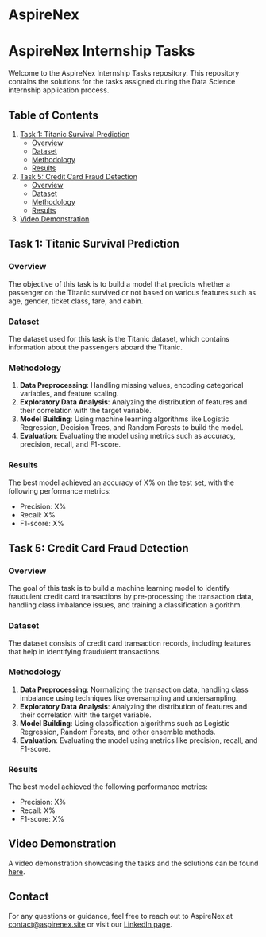 # AspireNex

# AspireNex Internship Tasks

Welcome to the AspireNex Internship Tasks repository. This repository contains the solutions for the tasks assigned during the Data Science internship application process.

## Table of Contents
1. [Task 1: Titanic Survival Prediction](#task-1-titanic-survival-prediction)
    - [Overview](#overview)
    - [Dataset](#dataset)
    - [Methodology](#methodology)
    - [Results](#results)
2. [Task 5: Credit Card Fraud Detection](#task-5-credit-card-fraud-detection)
    - [Overview](#overview-1)
    - [Dataset](#dataset-1)
    - [Methodology](#methodology-1)
    - [Results](#results-1)
3. [Video Demonstration](#video-demonstration)

## Task 1: Titanic Survival Prediction

### Overview
The objective of this task is to build a model that predicts whether a passenger on the Titanic survived or not based on various features such as age, gender, ticket class, fare, and cabin.

### Dataset
The dataset used for this task is the Titanic dataset, which contains information about the passengers aboard the Titanic.

### Methodology
1. **Data Preprocessing**: Handling missing values, encoding categorical variables, and feature scaling.
2. **Exploratory Data Analysis**: Analyzing the distribution of features and their correlation with the target variable.
3. **Model Building**: Using machine learning algorithms like Logistic Regression, Decision Trees, and Random Forests to build the model.
4. **Evaluation**: Evaluating the model using metrics such as accuracy, precision, recall, and F1-score.

### Results
The best model achieved an accuracy of X% on the test set, with the following performance metrics:
- Precision: X%
- Recall: X%
- F1-score: X%

## Task 5: Credit Card Fraud Detection

### Overview
The goal of this task is to build a machine learning model to identify fraudulent credit card transactions by pre-processing the transaction data, handling class imbalance issues, and training a classification algorithm.

### Dataset
The dataset consists of credit card transaction records, including features that help in identifying fraudulent transactions.

### Methodology
1. **Data Preprocessing**: Normalizing the transaction data, handling class imbalance using techniques like oversampling and undersampling.
2. **Exploratory Data Analysis**: Analyzing the distribution of features and their correlation with the target variable.
3. **Model Building**: Using classification algorithms such as Logistic Regression, Random Forests, and other ensemble methods.
4. **Evaluation**: Evaluating the model using metrics like precision, recall, and F1-score.

### Results
The best model achieved the following performance metrics:
- Precision: X%
- Recall: X%
- F1-score: X%

## Video Demonstration
A video demonstration showcasing the tasks and the solutions can be found [here](link-to-video).

## Contact
For any questions or guidance, feel free to reach out to AspireNex at contact@aspirenex.site or visit our [LinkedIn page](https://www.linkedin.com/company/aspirenex/).
